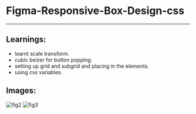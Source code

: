 
# Figma-Responsive-Box-Design-css
***
## Learnings:
* learnt scale transform.
* cubic beizer for button popping.
* setting up grid and subgrid and placing in the elements.
* using css variables.
## Images:
![fig2](https://user-images.githubusercontent.com/90323797/189943622-19812541-3e97-48aa-8151-3a07f2721ec6.jpg)
![fig3](https://user-images.githubusercontent.com/90323797/189943642-09274ff2-3f62-468b-b7f3-99b7fd6d8151.jpg)
